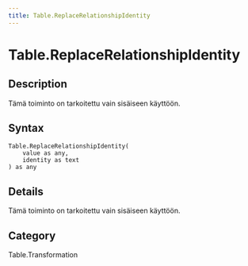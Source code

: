 ```yaml
---
title: Table.ReplaceRelationshipIdentity
---
```


# Table.ReplaceRelationshipIdentity


## Description

Tämä toiminto on tarkoitettu vain sisäiseen käyttöön.


## Syntax

```powerquery
Table.ReplaceRelationshipIdentity(
    value as any,
    identity as text
) as any
```


## Details

Tämä toiminto on tarkoitettu vain sisäiseen käyttöön.



## Category
Table.Transformation
